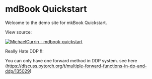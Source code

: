 # mdBook Quickstart

Welcome to the demo site for mkBook Quickstart.

View source:

[![MichaelCurrin - mdbook-quickstart](https://img.shields.io/static/v1?label=MichaelCurrin&message=mdbook-quickstart&color=blue&logo=github)](https://github.com/MichaelCurrin/mdbook-quickstart)


Really Hate DDP !!:


You can only have one forward method in DDP system. see here (https://discuss.pytorch.org/t/multiple-forward-functions-in-dp-and-ddp/135029)
